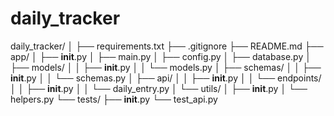 # daily_tracker
daily_tracker/
│
├── requirements.txt
├── .gitignore
├── README.md
├── app/
│   ├── __init__.py
│   ├── main.py
│   ├── config.py
│   ├── database.py
│   ├── models/
│   │   ├── __init__.py
│   │   └── models.py
│   ├── schemas/
│   │   ├── __init__.py
│   │   └── schemas.py
│   ├── api/
│   │   ├── __init__.py
│   │   └── endpoints/
│   │       ├── __init__.py
│   │       └── daily_entry.py
│   └── utils/
│       ├── __init__.py
│       └── helpers.py
└── tests/
    ├── __init__.py
    └── test_api.py
